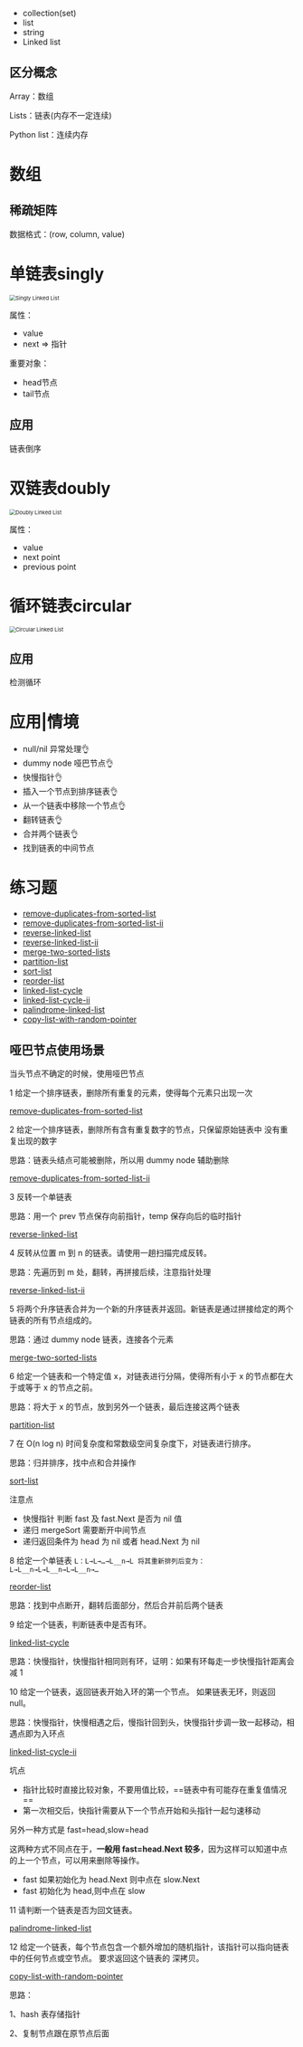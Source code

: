 - collection(set)
- list
- string
- Linked list

## 区分概念

Array：数组

Lists：链表(内存不一定连续)

Python list：连续内存

# 数组

## 稀疏矩阵

数据格式：(row, column, value)



# 单链表singly

<img src="https://raw.githubusercontent.com/DaiDuncan/PicUploader/main/img2/20210325112112.png" alt="Singly Linked List " style="zoom:67%;" />

属性：

- value
- next => 指针



重要对象：

- head节点
- tail节点



## 应用

链表倒序



# 双链表doubly

<img src="https://raw.githubusercontent.com/DaiDuncan/PicUploader/main/img2/20210325112106.png" alt="Doubly Linked List " style="zoom:67%;" />



属性：

- value
- next point
- previous point





# 循环链表circular

<img src="https://raw.githubusercontent.com/DaiDuncan/PicUploader/main/img2/20210325112132.png" alt="Circular Linked List " style="zoom:67%;" />

## 应用

检测循环





# 应用|情境

- null/nil 异常处理👌
- dummy node 哑巴节点👌
- 快慢指针👌
- 插入一个节点到排序链表👌
- 从一个链表中移除一个节点👌
- 翻转链表👌
- 合并两个链表👌
- 找到链表的中间节点



# 练习题

- [remove-duplicates-from-sorted-list](https://leetcode-cn.com/problems/remove-duplicates-from-sorted-list/)
- [remove-duplicates-from-sorted-list-ii](https://leetcode-cn.com/problems/remove-duplicates-from-sorted-list-ii/)
- [reverse-linked-list](https://leetcode-cn.com/problems/reverse-linked-list/)
- [reverse-linked-list-ii](https://leetcode-cn.com/problems/reverse-linked-list-ii/)
- [merge-two-sorted-lists](https://leetcode-cn.com/problems/merge-two-sorted-lists/)
- [partition-list](https://leetcode-cn.com/problems/partition-list/)
- [sort-list](https://leetcode-cn.com/problems/sort-list/)
- [reorder-list](https://leetcode-cn.com/problems/reorder-list/)
- [linked-list-cycle](https://leetcode-cn.com/problems/linked-list-cycle/)
- [linked-list-cycle-ii](https://leetcode-cn.com/problems/linked-list-cycle-ii/)
- [palindrome-linked-list](https://leetcode-cn.com/problems/palindrome-linked-list/)
- [copy-list-with-random-pointer](https://leetcode-cn.com/problems/copy-list-with-random-pointer/)

## 哑巴节点使用场景

当头节点不确定的时候，使用哑巴节点



1 给定一个排序链表，删除所有重复的元素，使得每个元素只出现一次

[remove-duplicates-from-sorted-list](https://leetcode-cn.com/problems/remove-duplicates-from-sorted-list/)



2 给定一个排序链表，删除所有含有重复数字的节点，只保留原始链表中 没有重复出现的数字

思路：链表头结点可能被删除，所以用 dummy node 辅助删除

[remove-duplicates-from-sorted-list-ii](https://leetcode-cn.com/problems/remove-duplicates-from-sorted-list-ii/)



3 反转一个单链表

思路：用一个 prev 节点保存向前指针，temp 保存向后的临时指针

[reverse-linked-list](https://leetcode-cn.com/problems/reverse-linked-list/)



4 反转从位置 m 到 n 的链表。请使用一趟扫描完成反转。

思路：先遍历到 m 处，翻转，再拼接后续，注意指针处理

[reverse-linked-list-ii](https://leetcode-cn.com/problems/reverse-linked-list-ii/)



5 将两个升序链表合并为一个新的升序链表并返回。新链表是通过拼接给定的两个链表的所有节点组成的。

思路：通过 dummy node 链表，连接各个元素

[merge-two-sorted-lists](https://leetcode-cn.com/problems/merge-two-sorted-lists/)



6 给定一个链表和一个特定值 x，对链表进行分隔，使得所有小于 x 的节点都在大于或等于 x 的节点之前。

思路：将大于 x 的节点，放到另外一个链表，最后连接这两个链表

[partition-list](https://leetcode-cn.com/problems/partition-list/)



7 在 O(n log n) 时间复杂度和常数级空间复杂度下，对链表进行排序。

思路：归并排序，找中点和合并操作

[sort-list](https://leetcode-cn.com/problems/sort-list/)

注意点

- 快慢指针 判断 fast 及 fast.Next 是否为 nil 值
- 递归 mergeSort 需要断开中间节点
- 递归返回条件为 head 为 nil 或者 head.Next 为 nil



8 给定一个单链表 `L：L→L→…→L__n→L 将其重新排列后变为： L→L__n→L→L__n→L→L__n→…`

[reorder-list](https://leetcode-cn.com/problems/reorder-list/)

思路：找到中点断开，翻转后面部分，然后合并前后两个链表



9 给定一个链表，判断链表中是否有环。

[linked-list-cycle](https://leetcode-cn.com/problems/linked-list-cycle/)

思路：快慢指针，快慢指针相同则有环，证明：如果有环每走一步快慢指针距离会减 1 



10 给定一个链表，返回链表开始入环的第一个节点。 如果链表无环，则返回 null。

思路：快慢指针，快慢相遇之后，慢指针回到头，快慢指针步调一致一起移动，相遇点即为入环点 

[linked-list-cycle-ii](https://leetcode-cn.com/problems/linked-list-cycle-ii/)

坑点

- 指针比较时直接比较对象，不要用值比较，==链表中有可能存在重复值情况==
- 第一次相交后，快指针需要从下一个节点开始和头指针一起匀速移动

另外一种方式是 fast=head,slow=head



这两种方式不同点在于，**一般用 fast=head.Next 较多**，因为这样可以知道中点的上一个节点，可以用来删除等操作。

- fast 如果初始化为 head.Next 则中点在 slow.Next
- fast 初始化为 head,则中点在 slow





11 请判断一个链表是否为回文链表。

[palindrome-linked-list](https://leetcode-cn.com/problems/palindrome-linked-list/)





12 给定一个链表，每个节点包含一个额外增加的随机指针，该指针可以指向链表中的任何节点或空节点。 要求返回这个链表的 深拷贝。

[copy-list-with-random-pointer](https://leetcode-cn.com/problems/copy-list-with-random-pointer/)

思路：

1、hash 表存储指针

2、复制节点跟在原节点后面